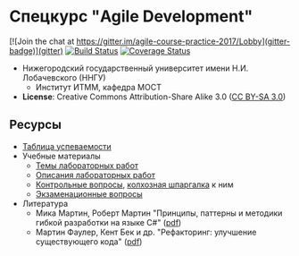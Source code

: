# Спецкурс "Agile Development"

[![Join the chat at https://gitter.im/agile-course-practice-2017/Lobby](gitter-badge)](gitter)
[![Build Status](travis-badge)][travis]
[![Coverage Status](coveralls-badge)](coveralls)

  - Нижегородский государственный университет имени Н.И. Лобачевского (ННГУ)
    - Институт ИТММ, кафедра МОСТ
  - __License__: Creative Commons Attribution-Share Alike 3.0 ([CC BY-SA 3.0][cc3])

## Ресурсы

  - [Таблица успеваемости][hall-of-fame]
  - Учебные материалы
    - [Темы лабораторных работ][lab-topics]
    - [Описания лабораторных работ][labs]
    - [Контрольные вопросы][control-questions], [колхозная шпаргалка][cheatsheet] к ним
    - [Экзаменационные вопросы][exam-questions]
  - Литература
    - Мика Мартин, Роберт Мартин "Принципы, паттерны и методики гибкой разработки
      на языке C#" ([pdf][book-agile])
    - Мартин Фаулер, Кент Бек и др. "Рефакторинг: улучшение существующего кода"
      ([pdf][book-refactoring])

<!-- LINKS -->

[travis]:           https://travis-ci.org/UNN-VMK-Software/agile-course-practice
[travis-badge]:     https://travis-ci.org/UNN-VMK-Software/agile-course-practice.svg
[gitter]:           https://gitter.im/agile-course-practice-2018/Lobby?utm_source=badge&utm_medium=badge&utm_campaign=pr-badge&utm_content=badge
[gitter-badge]:     https://badges.gitter.im/agile-course-practice-2018/Lobby.svg
[coveralls]:        https://coveralls.io/github/UNN-VMK-Software/agile-course-practice?branch=master
[coveralls-badge]:  https://coveralls.io/repos/github/UNN-VMK-Software/agile-course-practice/badge.svg?branch=master

[hall-of-fame]:         https://docs.google.com/spreadsheets/d/1JXyJBOlLZ8yvMGVVAJ6U3uiH10mMzcm-6n77SWg3p9Q/edit#gid=1556468627
[lab-topics]:           https://docs.google.com/spreadsheets/d/1JXyJBOlLZ8yvMGVVAJ6U3uiH10mMzcm-6n77SWg3p9Q/edit#gid=154282983
[labs]:                 https://github.com/UNN-VMK-Software/agile-course-practice/tree/master/docs
[control-questions]:    https://github.com/UNN-VMK-Software/agile-course-theory/blob/master/slides/control-questions.md
[cheatsheet]:           https://docs.google.com/document/d/1QhdJOnSw-Gn_-WM9RWLzmxZMrWTB4EbyTkaNBWMGA3Y/edit
[exam-questions]:       https://docs.google.com/spreadsheets/d/1JXyJBOlLZ8yvMGVVAJ6U3uiH10mMzcm-6n77SWg3p9Q/edit#gid=1728105479

[cc3]:              http://creativecommons.org/licenses/by-sa/3.0/
[book-agile]:       http://www.books.ru/books/printsipy-patterny-i-metodiki-gibkoi-razrabotki-na-yazyke-c-fail-pdf-864714/?show=1
[book-refactoring]: http://www.books.ru/books/refaktoring-uluchshenie-sushchestvuyushchego-koda-fail-pdf-552092/?show=1
